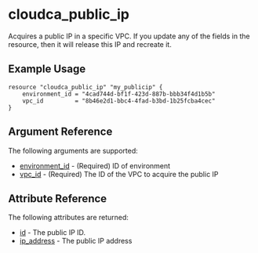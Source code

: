 # cloudca_public_ip

Acquires a public IP in a specific VPC. If you update any of the fields in the resource, then it will release this IP and recreate it.

## Example Usage

```hcl
resource "cloudca_public_ip" "my_publicip" {
    environment_id = "4cad744d-bf1f-423d-887b-bbb34f4d1b5b"
    vpc_id         = "8b46e2d1-bbc4-4fad-b3bd-1b25fcba4cec"
}
```

## Argument Reference

The following arguments are supported:

- [environment_id](#environment_id) - (Required) ID of environment
- [vpc_id](#vpc_id) - (Required) The ID of the VPC to acquire the public IP

## Attribute Reference

The following attributes are returned:

- [id](#id) - The public IP ID.
- [ip_address](#ip_address) - The public IP address
